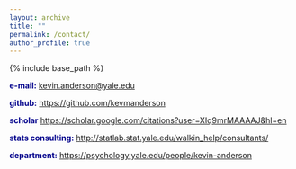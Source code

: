 ```yaml
---
layout: archive
title: ""
permalink: /contact/
author_profile: true
---
```


{% include base_path %}

<span style="color:DarkBlue">**e-mail:**</span> kevin.anderson@yale.edu  

<span style="color:DarkBlue">**github:**</span> <https://github.com/kevmanderson>

<span style="color:DarkBlue">**scholar**</span> <https://scholar.google.com/citations?user=XIq9mrMAAAAJ&hl=en>

<span style="color:DarkBlue">**stats consulting:**</span> <http://statlab.stat.yale.edu/walkin_help/consultants/>

<span style="color:DarkBlue">**department:**</span> <https://psychology.yale.edu/people/kevin-anderson>


